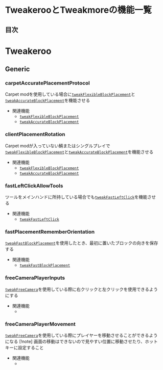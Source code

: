 <link href="Tweakeroo.css" rel="stylesheet"></link>

# TweakerooとTweakmoreの機能一覧
## 目次
# Tweakeroo
## Generic
### carpetAccuratePlacementProtocol
Carpet modを使用している場合に[`tweakFlexibleBlockPlacement`](#tweakFlexibleBlockPlacement)と[`tweakAccurateBlockPlacement`](#tweakAccurateBlockPlacement)を機能させる
+ 関連機能
  + [`tweakFlexibleBlockPlacement`](#tweakFlexibleBlockPlacement)
  + [`tweakAccurateBlockPlacement`](#tweakAccurateBlockPlacement)
### clientPlacementRotation
Carpet modが入っていない鯖またはシングルプレイで[`tweakFlexibleBlockPlacement`](#tweakFlexibleBlockPlacement)と[`tweakAccurateBlockPlacement`](#tweakAccurateBlockPlacement)を機能させる
+ 関連機能
  + [`tweakFlexibleBlockPlacement`](#tweakFlexibleBlockPlacement)
  + [`tweakAccurateBlockPlacement`](#tweakAccurateBlockPlacement)
### fastLeftClickAllowTools
ツールをメインハンドに所持している場合でも[`tweakFastLeftClick`](#tweakFastLeftclick)を機能させる
+ 関連機能
  +  [`tweakFastLeftClick`](#tweakFastLeftclick)
### fastPlacementRememberOrientation
[`tweakFastBlockPlacement`](`tweakFastBlockPlacement`)を使用したとき、最初に置いたブロックの向きを保存する
+ 関連機能
  +  [`tweakFastBlockPlacement`](#tweakFastBlockPlacement)
### freeCameraPlayerInputs
[`tweakFreeCamera`](#tweakFreeCamera)を使用している際に右クリックと左クリックを使用できるようにする
+ 関連機能
  + [](#) 
<!-- + 関連機能
  + [](#) -->
### freeCameraPlayerMovement
[`tweakFreeCamera`](#tweakFreeCamera)を使用している際にプレイヤーを移動させることができるようになる
[!note]
画面の移動はできないので見やすい位置に移動させたり、ホットキーに設定すること

+ 関連機能
  + [](#)